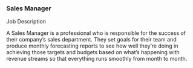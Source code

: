 ### Sales Manager
Job Description

A Sales Manager is a professional who is responsible for the success of their company’s sales department. They set goals for their team and produce monthly forecasting reports to see how well they’re doing in achieving those targets and budgets based on what’s happening with revenue streams so that everything runs smoothly from month to month.
